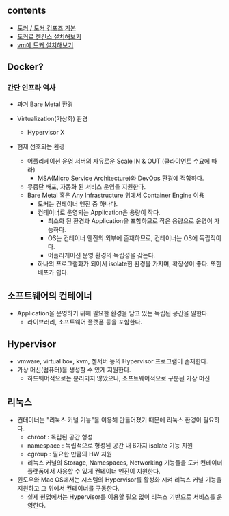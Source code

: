 ## contents
- [도커 / 도커 컴포즈 기본](./basic.md)
- [도커로 젠킨스 설치해보기](./install-jenkins.md)
- [vm에 도커 설치해보기](./install-vm.md)

## Docker?

### 간단 인프라 역사

- 과거 Bare Metal 환경
- Virtualization(가상화) 환경
  - Hypervisor X

- 현재 선호되는 환경
  - 어플리케이션 운영 서버의 자유로운 Scale IN & OUT (클라이언트 수요에 따라)
      - MSA(Micro Service Architecture)와 DevOps 환경에 적합하다.
  - 무중단 배포, 자동화 된 서비스 운영을 지원한다.
  - Bare Metal 혹은 Any Infrastructure 위에서 Container Engine 이용
      - 도커는 컨테이너 엔진 중 하나다.
      - 컨테이너로 운영되는 Application은 용량이 작다.
          - 최소화 된 환경과 Application을 포함하므로 작은 용량으로 운영이 가능하다.
          - OS는 컨테이너 엔진의 외부에 존재하므로, 컨테이너는 OS에 독립적이다.
          - 어플리케이션 운영 환경의 독립성을 갖는다.
      - 하나의 프로그램화가 되어서 isolate한 환경을 가지며, 확장성이 좋다. 또한 배포가 쉽다.

## 소프트웨어의 컨테이너
- Application을 운영하기 위해 필요한 환경을 담고 있는 독립된 공간을 말한다.
    - 라이브러리, 소프트웨어 플랫폼 등을 포함한다.

## Hypervisor

- vmware, virtual box, kvm, 젠서버 등의 Hypervisor 프로그램이 존재한다.
- 가상 머신(컴퓨터)을 생성할 수 있게 지원한다.
    - 하드웨어적으로는 분리되지 않았으나, 소프트웨어적으로 구분된 가상 머신

## 리눅스
- 컨테이너는 "리눅스 커널 기능"을 이용해 만들어졌기 때문에 리눅스 환경이 필요하다.
    - chroot : 독립된 공간 형성
    - namespace : 독립적으로 형성된 공간 내 6가지 isolate 기능 지원
    - cgroup : 필요한 만큼의 HW 지원
    - 리눅스 커널의 Storage, Namespaces, Networking 기능들을 도커 컨테이너 플랫폼에서 사용할 수 있게 컨테이너 엔진이 지원한다.
- 윈도우와 Mac OS에서는 시스템의 Hypervisor를 활성화 시켜 리눅스 커널 기능을 지원하고 그 위에서 컨테이너를 구동한다.
    - 실제 현업에서는 Hypervisor를 이용할 필요 없이 리눅스 기반으로 서비스를 운영한다.
